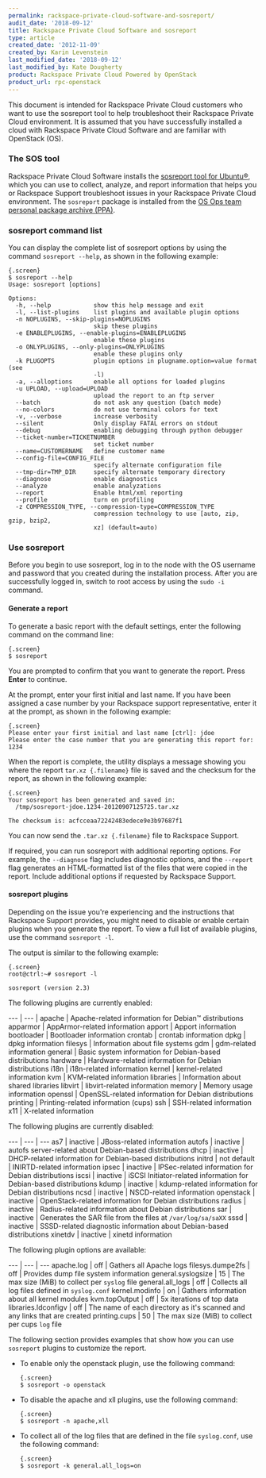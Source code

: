 ```yaml
---
permalink: rackspace-private-cloud-software-and-sosreport/
audit_date: '2018-09-12'
title: Rackspace Private Cloud Software and sosreport
type: article
created_date: '2012-11-09'
created_by: Karin Levenstein
last_modified_date: '2018-09-12'
last_modified_by: Kate Dougherty
product: Rackspace Private Cloud Powered by OpenStack
product_url: rpc-openstack
---
```


This document is intended for Rackspace Private Cloud customers who want
to use the sosreport tool to help troubleshoot their Rackspace Private
Cloud environment. It is assumed that you have successfully installed a cloud
with Rackspace Private Cloud Software and are familiar with OpenStack
(OS).

### The SOS tool

Rackspace Private Cloud Software installs the [sosreport tool for
Ubuntu&reg;](https://github.com/sosreport/sosreport), which you can use to
collect, analyze, and report information that helps you or Rackspace
Support troubleshoot issues in your Rackspace Private Cloud environment.
The `sosreport` package is installed from the [OS Ops team
personal package archive
(PPA)](https://launchpad.net/~osops-packaging/+archive/ppa).

### sosreport command list

You can display the complete list of sosreport options by using the command
`sosreport --help`, as shown in the following example:

```
{.screen}
$ sosreport --help
Usage: sosreport [options]

Options:
  -h, --help            show this help message and exit
  -l, --list-plugins    list plugins and available plugin options
  -n NOPLUGINS, --skip-plugins=NOPLUGINS
                        skip these plugins
  -e ENABLEPLUGINS, --enable-plugins=ENABLEPLUGINS
                        enable these plugins
  -o ONLYPLUGINS, --only-plugins=ONLYPLUGINS
                        enable these plugins only
  -k PLUGOPTS           plugin options in plugname.option=value format (see
                        -l)
  -a, --alloptions      enable all options for loaded plugins
  -u UPLOAD, --upload=UPLOAD
                        upload the report to an ftp server
  --batch               do not ask any question (batch mode)
  --no-colors           do not use terminal colors for text
  -v, --verbose         increase verbosity
  --silent              Only display FATAL errors on stdout
  --debug               enabling debugging through python debugger
  --ticket-number=TICKETNUMBER
                        set ticket number
  --name=CUSTOMERNAME   define customer name
  --config-file=CONFIG_FILE
                        specify alternate configuration file
  --tmp-dir=TMP_DIR     specify alternate temporary directory
  --diagnose            enable diagnostics
  --analyze             enable analyzations
  --report              Enable html/xml reporting
  --profile             turn on profiling
  -z COMPRESSION_TYPE, --compression-type=COMPRESSION_TYPE
                        compression technology to use [auto, zip, gzip, bzip2,
                        xz] (default=auto)
```

### Use sosreport

Before you begin to use sosreport, log in to the node with the OS
username and password that you created during the installation process.
After you are successfully logged in, switch to root access by using the
`sudo -i` command.

#### Generate a report

To generate a basic report with the default settings, enter the following
command on the command line:

    {.screen}
    $ sosreport

You are prompted to confirm that you want to generate the report.
Press **Enter** to continue.

At the prompt, enter your first initial and last name. If you have been
assigned a case number by your Rackspace support representative, enter
it at the prompt, as shown in the following example:

    {.screen}
    Please enter your first initial and last name [ctrl]: jdoe
    Please enter the case number that you are generating this report for: 1234

When the report is complete, the utility displays a message showing
you where the report `tar.xz {.filename}` file is saved and the
checksum for the report, as shown in the following example:

```
{.screen}
Your sosreport has been generated and saved in:
  /tmp/sosreport-jdoe.1234-20120907125725.tar.xz

The checksum is: acfcceaa72242483edece9e3b97687f1
```

You can now send the `.tar.xz {.filename}` file to Rackspace Support.

If required, you can run sosreport with additional reporting options.
For example, the `--diagnose` flag includes diagnostic options, and the
`--report` flag generates an HTML-formatted list of the files that were copied
in the report. Include additional options if requested by Rackspace Support.

#### sosreport plugins

Depending on the issue you're experiencing and the instructions that Rackspace
Support provides, you might need to disable or enable certain plugins when you
generate the report. To view a full list of available plugins, use the command
`sosreport -l`.

The output is similar to the following example:

```
{.screen}
root@ctrl:~# sosreport -l

sosreport (version 2.3)
```

The following plugins are currently enabled:

--- | --- |
apache | Apache-related information for Debian&trade; distributions
apparmor | AppArmor-related information
apport | Apport information
bootloader | Bootloader information
crontab | crontab information
dpkg | dpkg information
filesys | Information about file systems
gdm | gdm-related information
general | Basic system information for Debian-based distributions
hardware | Hardware-related information for Debian distributions
i18n | i18n-related information
kernel | kernel-related information
kvm | KVM-related information
libraries | Information about shared libraries
libvirt | libvirt-related information
memory | Memory usage information
openssl | OpenSSL-related information for Debian distributions
printing | Printing-related information (cups)
ssh | SSH-related information
x11 | X-related information

The following plugins are currently disabled:

--- | --- | ---
as7 | inactive | JBoss-related information
autofs | inactive | autofs server-related about Debian-based distributions
dhcp | inactive | DHCP-related information for Debian-based distributions
initrd  | not default | INIRTD-related information
ipsec | inactive | IPSec-related information for Debian distributions
iscsi | inactive | iSCSI Initiator-related information for Debian-based distributions
kdump | inactive | kdump-related information for Debian distributions
ncsd | inactive | NSCD-related information
openstack | inactive | OpenStack-related information for Debian distributions
radius | inactive | Radius-related information about Debian distributions
sar | inactive | Generates the SAR file from the files at `/var/log/sa/saXX`
sssd | inactive | SSSD-related diagnostic information about Debian-based distributions
xinetdv | inactive | xinetd information

The following plugin options are available:

--- | --- | ---
apache.log | off | Gathers all Apache logs
filesys.dumpe2fs | off | Provides dump file system information
general.syslogsize | 15 | The max size (MiB) to collect per `syslog` file
general.all_logs | off | Collects all log files defined in `syslog.conf`
kernel.modinfo | on | Gathers information about all kernel modules
kvm.topOutput | off | 5x iterations of top data
libraries.ldconfigv | off | The name of each directory as it's scanned and any links that are created
printing.cups | 50 | The max size (MiB) to collect per cups `log` file

The following section provides examples that show how you can use `sosreport`
plugins to customize the report.

-   To enable only the openstack plugin, use the following command:

        {.screen}
        $ sosreport -o openstack

-   To disable the apache and xll plugins, use the following command:

        {.screen}
        $ sosreport -n apache,xll

-   To collect all of the log files that are defined in the file
    `syslog.conf`, use the following command:

        {.screen}
        $ sosreport -k general.all_logs=on
